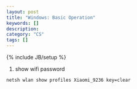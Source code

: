 ```yaml
---
layout: post
title: "Windows: Basic Operation"
keywords: []
description: 
category: "CS"
tags: []
---
```

{% include JB/setup %}

1. show wifi password 
```shell
netsh wlan show profiles Xiaomi_9236 key=clear
```
